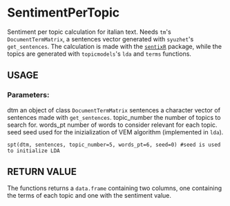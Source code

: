 # SentimentPerTopic
Sentiment per topic calculation for italian text. Needs `tm`'s `DocumentTermMatrix`, a sentences vector generated with `syuzhet`'s `get_sentences`. The calculation is made with the [`sentixR`](https://github.com/valeriobasile/sentixR) package, while the topics are generated with `topicmodels`'s `lda` and `terms` functions.

## USAGE
### Parameters:
dtm           an object of class `DocumentTermMatrix`
sentences     a character vector of sentences made with `get_sentences`.
topic_number  the number of topics to search for.
words_pt      number of words to consider relevant for each topic.
seed          seed used for the inizialization of VEM algorithm (implemented in `lda`).
```
spt(dtm, sentences, topic_number=5, words_pt=6, seed=0) #seed is used to initialize LDA 
```
## RETURN VALUE
The functions returns a `data.frame` containing two columns, one containing the terms of each topic and one with the sentiment value.

